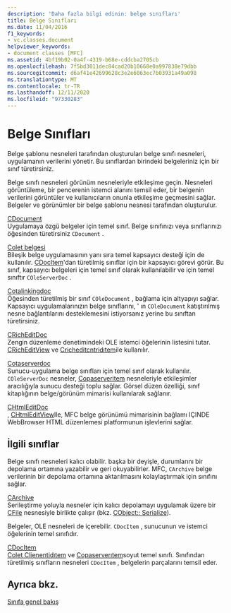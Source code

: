 ```yaml
---
description: 'Daha fazla bilgi edinin: belge sınıfları'
title: Belge Sınıfları
ms.date: 11/04/2016
f1_keywords:
- vc.classes.document
helpviewer_keywords:
- document classes [MFC]
ms.assetid: 4bf19b02-0a4f-4319-b68e-cddcba2705cb
ms.openlocfilehash: 7f5bd3011dec84cad20b10668e0a997838e79dbb
ms.sourcegitcommit: d6af41e42699628c3e2e6063ec7b03931a49a098
ms.translationtype: MT
ms.contentlocale: tr-TR
ms.lasthandoff: 12/11/2020
ms.locfileid: "97330283"
---
```

# <a name="document-classes"></a>Belge Sınıfları

Belge şablonu nesneleri tarafından oluşturulan belge sınıfı nesneleri, uygulamanın verilerini yönetir. Bu sınıflardan birindeki belgeleriniz için bir sınıf türetirsiniz.

Belge sınıfı nesneleri görünüm nesneleriyle etkileşime geçin. Nesneleri görüntüleme, bir pencerenin istemci alanını temsil eder, bir belgenin verilerini görüntüler ve kullanıcıların onunla etkileşime geçmesini sağlar. Belgeler ve görünümler bir belge şablonu nesnesi tarafından oluşturulur.

[CDocument](reference/cdocument-class.md)<br/>
Uygulamaya özgü belgeler için temel sınıf. Belge sınıfınızı veya sınıflarınızı öğesinden türetirsiniz `CDocument` .

[Colet belgesi](reference/coledocument-class.md)<br/>
Bileşik belge uygulamasının yanı sıra temel kapsayıcı desteği için de kullanılır. [CDocItem](reference/cdocitem-class.md)'dan türetilmiş sınıflar için bir kapsayıcı görevi görür. Bu sınıf, kapsayıcı belgeleri için temel sınıf olarak kullanılabilir ve için temel sınıftır `COleServerDoc` .

[Cotalinkingdoc](reference/colelinkingdoc-class.md)<br/>
Öğesinden türetilmiş bir sınıf `COleDocument` , bağlama için altyapıyı sağlar. Kapsayıcı uygulamalarınızın belge sınıflarını, ' ın `COleDocument` katıştırılmış nesne bağlantılarını desteklemesini istiyorsanız yerine bu sınıftan türetirsiniz.

[CRichEditDoc](reference/cricheditdoc-class.md)<br/>
Zengin düzenleme denetimindeki OLE istemci öğelerinin listesini tutar. [CRichEditView](reference/cricheditview-class.md) ve [Cricheditcntridıtem](reference/cricheditcntritem-class.md)ile kullanılır.

[Cotaserverdoc](reference/coleserverdoc-class.md)<br/>
Sunucu-uygulama belge sınıfları için temel sınıf olarak kullanılır. `COleServerDoc` nesneler, [Copaserveritem](reference/coleserveritem-class.md) nesneleriyle etkileşimler aracılığıyla sunucu desteği toplu sağlar. Görsel düzen özelliği, sınıf kitaplığının belge/görünüm mimarisi kullanılarak sağlanır.

[CHtmlEditDoc](reference/chtmleditdoc-class.md)<br/>
, [CHtmlEditView](reference/chtmleditview-class.md)Ile, MFC belge görünümü mimarisinin bağlamı IÇINDE WebBrowser HTML düzenlemesi platformunun işlevlerini sağlar.

## <a name="related-classes"></a>İlgili sınıflar

Belge sınıfı nesneleri kalıcı olabilir. başka bir deyişle, durumlarını bir depolama ortamına yazabilir ve geri okuyabilirler. MFC, `CArchive` belge verilerinin bir depolama ortamına aktarılmasını kolaylaştırmak için sınıfını sağlar.

[CArchive](reference/carchive-class.md)<br/>
Serileştirme yoluyla nesneler için kalıcı depolamayı uygulamak üzere bir [CFile](reference/cfile-class.md) nesnesiyle birlikte çalışır (bkz. [CObject:: Serialize](reference/cobject-class.md#serialize)).

Belgeler, OLE nesneleri de içerebilir. `CDocItem` , sunucunun ve istemci öğelerinin temel sınıfıdır.

[CDocItem](reference/cdocitem-class.md)<br/>
[Colet Clienentidıtem](reference/coleclientitem-class.md) ve [Copaserverıtem](reference/coleserveritem-class.md)soyut temel sınıfı. Sınıfından türetilmiş sınıfların nesneleri `CDocItem` , belgelerin parçalarını temsil eder.

## <a name="see-also"></a>Ayrıca bkz.

[Sınıfa genel bakış](class-library-overview.md)
